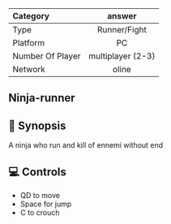 <p align = "center">

</p>

  | Category | answer |
  |:--------------|:-------------:|
  | Type | Runner/Fight |
  | Platform | PC |
  | Number Of Player | multiplayer (2-3) |
  | Network | oline |


##  Ninja-runner
 

## 📖 Synopsis
A ninja who run and kill  of ennemi without end
## 💻 Controls
- QD to move
- Space for jump
- C to crouch


